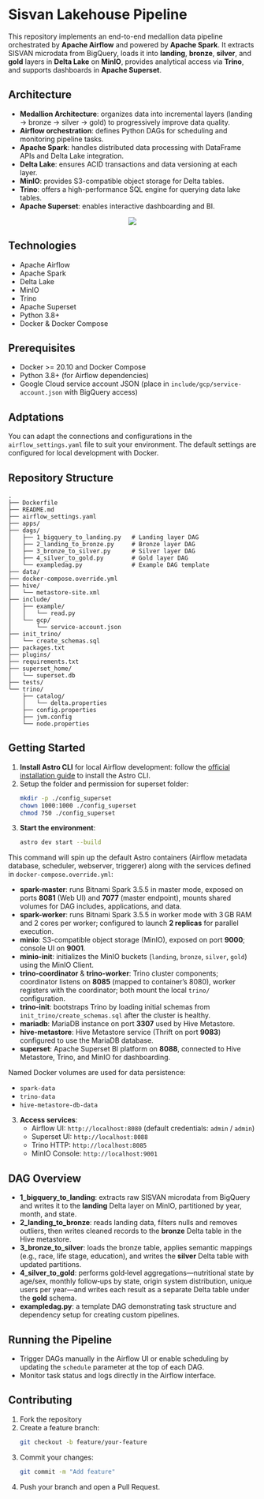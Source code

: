 # Sisvan Lakehouse Pipeline

This repository implements an end-to-end medallion data pipeline orchestrated by **Apache Airflow** and powered by **Apache Spark**. It extracts SISVAN microdata from BigQuery, loads it into **landing**, **bronze**, **silver**, and **gold** layers in **Delta Lake** on **MinIO**, provides analytical access via **Trino**, and supports dashboards in **Apache Superset**.

## Architecture

- **Medallion Architecture**: organizes data into incremental layers (landing → bronze → silver → gold) to progressively improve data quality.  
- **Airflow orchestration**: defines Python DAGs for scheduling and monitoring pipeline tasks.  
- **Apache Spark**: handles distributed data processing with DataFrame APIs and Delta Lake integration.  
- **Delta Lake**: ensures ACID transactions and data versioning at each layer.  
- **MinIO**: provides S3-compatible object storage for Delta tables.  
- **Trino**: offers a high-performance SQL engine for querying data lake tables.  
- **Apache Superset**: enables interactive dashboarding and BI.

<p align="center">
  <img src="https://github.com/user-attachments/assets/caa845b8-a337-4ced-b5a9-636354b0a733">
</p>


## Technologies

- Apache Airflow  
- Apache Spark  
- Delta Lake  
- MinIO  
- Trino  
- Apache Superset  
- Python 3.8+  
- Docker & Docker Compose

## Prerequisites

- Docker >= 20.10 and Docker Compose  
- Python 3.8+ (for Airflow dependencies)  
- Google Cloud service account JSON (place in `include/gcp/service-account.json` with BigQuery access)


## Adptations

You can adapt the connections and configurations in the `airflow_settings.yaml` file to suit your environment. The default settings are configured for local development with Docker.

## Repository Structure

```text
.
├── Dockerfile
├── README.md
├── airflow_settings.yaml
├── apps/
├── dags/
│   ├── 1_bigquery_to_landing.py   # Landing layer DAG
│   ├── 2_landing_to_bronze.py     # Bronze layer DAG
│   ├── 3_bronze_to_silver.py      # Silver layer DAG
│   ├── 4_silver_to_gold.py        # Gold layer DAG
│   └── exampledag.py              # Example DAG template
├── data/
├── docker-compose.override.yml
├── hive/
│   └── metastore-site.xml
├── include/
│   ├── example/
│   │   └── read.py
│   └── gcp/
│       └── service-account.json
├── init_trino/
│   └── create_schemas.sql
├── packages.txt
├── plugins/
├── requirements.txt
├── superset_home/
│   └── superset.db
├── tests/
└── trino/
    ├── catalog/
    │   └── delta.properties
    ├── config.properties
    ├── jvm.config
    └── node.properties
```

## Getting Started

1. **Install Astro CLI** for local Airflow development: follow the [official installation guide](https://www.astronomer.io/docs/cloud/stable/develop/cli-installation/) to install the Astro CLI.
2. Setup the folder and permission for superset folder:
   ```bash
   mkdir -p ./config_superset
   chown 1000:1000 ./config_superset
   chmod 750 ./config_superset
   ``` 
3. **Start the environment**:
   ```bash
   astro dev start --build
   ```

This command will spin up the default Astro containers (Airflow metadata database, scheduler, webserver, triggerer) along with the services defined in `docker-compose.override.yml`:

- **spark-master**: runs Bitnami Spark 3.5.5 in master mode, exposed on ports **8081** (Web UI) and **7077** (master endpoint), mounts shared volumes for DAG includes, applications, and data.
- **spark-worker**: runs Bitnami Spark 3.5.5 in worker mode with 3 GB RAM and 2 cores per worker; configured to launch **2 replicas** for parallel execution.
- **minio**: S3-compatible object storage (MinIO), exposed on port **9000**; console UI on **9001**.
- **minio-init**: initializes the MinIO buckets (`landing`, `bronze`, `silver`, `gold`) using the MinIO Client.
- **trino-coordinator** & **trino-worker**: Trino cluster components; coordinator listens on **8085** (mapped to container’s 8080), worker registers with the coordinator; both mount the local `trino/` configuration.
- **trino-init**: bootstraps Trino by loading initial schemas from `init_trino/create_schemas.sql` after the cluster is healthy.
- **mariadb**: MariaDB instance on port **3307** used by Hive Metastore.
- **hive-metastore**: Hive Metastore service (Thrift on port **9083**) configured to use the MariaDB database.
- **superset**: Apache Superset BI platform on **8088**, connected to Hive Metastore, Trino, and MinIO for dashboarding.

Named Docker volumes are used for data persistence:
- `spark-data`
- `trino-data`
- `hive-metastore-db-data`

3. **Access services**:
   - Airflow UI: `http://localhost:8080` (default credentials: `admin` / `admin`)  
   - Superset UI: `http://localhost:8088`  
   - Trino HTTP: `http://localhost:8085`  
   - MinIO Console: `http://localhost:9001`

## DAG Overview

- **1_bigquery_to_landing**: extracts raw SISVAN microdata from BigQuery and writes it to the **landing** Delta layer on MinIO, partitioned by year, month, and state.
- **2_landing_to_bronze**: reads landing data, filters nulls and removes outliers, then writes cleaned records to the **bronze** Delta table in the Hive metastore.
- **3_bronze_to_silver**: loads the bronze table, applies semantic mappings (e.g., race, life stage, education), and writes the **silver** Delta table with updated partitions.
- **4_silver_to_gold**: performs gold‑level aggregations—nutritional state by age/sex, monthly follow‑ups by state, origin system distribution, unique users per year—and writes each result as a separate Delta table under the **gold** schema.
- **exampledag.py**: a template DAG demonstrating task structure and dependency setup for creating custom pipelines.

## Running the Pipeline

- Trigger DAGs manually in the Airflow UI or enable scheduling by updating the `schedule` parameter at the top of each DAG.  
- Monitor task status and logs directly in the Airflow interface.

## Contributing

1. Fork the repository  
2. Create a feature branch:  
   ```bash
   git checkout -b feature/your-feature
   ```  
3. Commit your changes:  
   ```bash
   git commit -m "Add feature"
   ```  
4. Push your branch and open a Pull Request.
